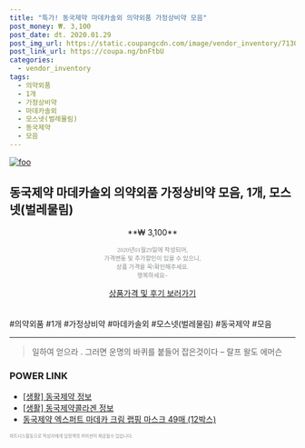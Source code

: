 ```yaml
--- 
title: "특가! 동국제약 마데카솔외 의약외품 가정상비약 모음" 
post_money: ₩. 3,100 
post_date: dt. 2020.01.29 
post_img_url: https://static.coupangcdn.com/image/vendor_inventory/7130/841a593a7daf570cf9e95c9a36425b403fb0a294b14b348d35a3e56365c4.jpg 
post_link_url: https://coupa.ng/bnFtbU 
categories: 
  - vendor_inventory 
tags: 
  - 의약외품 
  - 1개 
  - 가정상비약 
  - 마데카솔외 
  - 모스넷(벌레물림) 
  - 동국제약 
  - 모음 
--- 
```

[![foo](https://static.coupangcdn.com/image/vendor_inventory/7130/841a593a7daf570cf9e95c9a36425b403fb0a294b14b348d35a3e56365c4.jpg)](https://coupa.ng/bnFtbU) 

## 동국제약 마데카솔외 의약외품 가정상비약 모음, 1개, 모스넷(벌레물림) 
<p style="text-align: center;">**₩ 3,100**</p> 
<p style="text-align: center;"><span style="color: #898c8f; font-family: Georgia,Times,serif; font-size: 0.75em;">2020년01월29일에 작성되어, <br>가격변동 및 추가할인이 있을 수 있으니,<br> 상품 가격을 꼭!확인해주세요.<br>행복하세요~</span> 
</p>	 
<div markdown="0" style="text-align: center;"><a href="https://coupa.ng/bnFtbU" class="btn btn--success">상품가격 및 후기 보러가기</a></div> 
<br><br> 
  #의약외품 #1개 #가정상비약 #마데카솔외 #모스넷(벌레물림) #동국제약 #모음 
<hr> 

> 일하여 얻으라 . 그러면 운명의 바퀴를 붙들어 잡은것이다 – 랄프 왈도 에머슨 


### POWER LINK

* <a href="https://blog.naver.com/sakai111/221757897866" target="_blank"> [생활] 동국제약 정보 </a>
* <a href="https://blog.naver.com/santokki14/221774689321" target="_blank"> [생활] 동국제약콜라겐 정보 </a>
* <a href="https://blog.naver.com/fasyy4321/221784417485" target="_blank">동국제약 엑스퍼트 마데카 크림 랩핑 마스크 49매 (12박스)</a>

<span style="color: #898c8f; font-family: Georgia,Times,serif; font-size: 0.55em;">파트너스활동으로 작성자에게 일정액의 커미션이 제공될수 있습니다.</span> 
